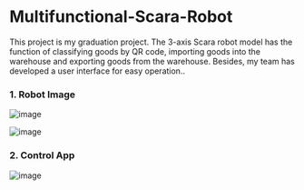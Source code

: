 # Multifunctional-Scara-Robot
This project is my graduation project. The 3-axis Scara robot model has the function of classifying goods by QR code, importing goods into the warehouse and exporting goods from the warehouse. Besides, my team has developed a user interface for easy operation..

### 1. Robot Image

![image](https://github.com/user-attachments/assets/66088cf2-c1d2-4377-b006-fffa5171786b)

![image](https://github.com/user-attachments/assets/103f78de-38c3-4750-a54d-758154bd59b2)

### 2. Control App

![image](https://github.com/user-attachments/assets/d3adc6c2-6801-4086-a8b2-8e1887006f67)

